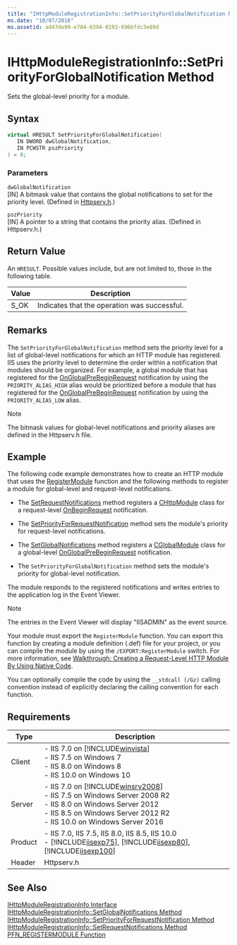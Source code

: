 ```yaml
---
title: "IHttpModuleRegistrationInfo::SetPriorityForGlobalNotification Method"
ms.date: "10/07/2016"
ms.assetid: ad47de99-e784-6394-0193-696bfdc3e89d
---
```

# IHttpModuleRegistrationInfo::SetPriorityForGlobalNotification Method
Sets the global-level priority for a module.  
  
## Syntax  
  
```cpp  
virtual HRESULT SetPriorityForGlobalNotification(  
   IN DWORD dwGlobalNotification,  
   IN PCWSTR pszPriority  
) = 0;  
```  
  
### Parameters  
 `dwGlobalNotification`  
 [IN] A bitmask value that contains the global notifications to set for the priority level. (Defined in [Httpserv.h](../../web-development-reference/native-code-api-reference/request-processing-constants.md).)  
  
 `pszPriority`  
 [IN] A pointer to a string that contains the priority alias. (Defined in Httpserv.h.)  
  
## Return Value  
 An `HRESULT`. Possible values include, but are not limited to, those in the following table.  
  
|Value|Description|  
|-----------|-----------------|  
|S_OK|Indicates that the operation was successful.|  
  
## Remarks  
 The `SetPriorityForGlobalNotification` method sets the priority level for a list of global-level notifications for which an HTTP module has registered. IIS uses the priority level to determine the order within a notification that modules should be organized. For example, a global module that has registered for the [OnGlobalPreBeginRequest](../../web-development-reference/native-code-api-reference/cglobalmodule-onglobalprebeginrequest-method.md) notification by using the `PRIORITY_ALIAS_HIGH` alias would be prioritized before a module that has registered for the [OnGlobalPreBeginRequest](../../web-development-reference/native-code-api-reference/cglobalmodule-onglobalprebeginrequest-method.md) notification by using the `PRIORITY_ALIAS_LOW` alias.  
  
> [!NOTE]
>  The bitmask values for global-level notifications and priority aliases are defined in the Httpserv.h file.  
  
## Example  
 The following code example demonstrates how to create an HTTP module that uses the [RegisterModule](../../web-development-reference/native-code-api-reference/pfn-registermodule-function.md) function and the following methods to register a module for global-level and request-level notifications.  
  
-   The [SetRequestNotifications](../../web-development-reference/native-code-api-reference/ihttpmoduleregistrationinfo-setrequestnotifications-method.md) method registers a [CHttpModule](../../web-development-reference/native-code-api-reference/chttpmodule-class.md) class for a request-level [OnBeginRequest](../../web-development-reference/native-code-api-reference/chttpmodule-onbeginrequest-method.md) notification.  
  
-   The [SetPriorityForRequestNotification](../../web-development-reference/native-code-api-reference/ihttpmoduleregistrationinfo-setpriorityforrequestnotification-method.md) method sets the module's priority for request-level notifications.  
  
-   The [SetGlobalNotifications](../../web-development-reference/native-code-api-reference/ihttpmoduleregistrationinfo-setglobalnotifications-method.md) method registers a [CGlobalModule](../../web-development-reference/native-code-api-reference/cglobalmodule-class.md) class for a global-level [OnGlobalPreBeginRequest](../../web-development-reference/native-code-api-reference/cglobalmodule-onglobalprebeginrequest-method.md) notification.  
  
-   The `SetPriorityForGlobalNotification` method sets the module's priority for global-level notification.  
  
 The module responds to the registered notifications and writes entries to the application log in the Event Viewer.  
  
> [!NOTE]
> The entries in the Event Viewer will display "IISADMIN" as the event source.  
  
<!-- TODO: review snippet reference  [!CODE [IHttpModuleRegistrationInfoSetPriorityForGlobalNotification#1](IHttpModuleRegistrationInfoSetPriorityForGlobalNotification#1)]  -->  
  
 Your module must export the `RegisterModule` function. You can export this function by creating a module definition (.def) file for your project, or you can compile the module by using the `/EXPORT:RegisterModule` switch. For more information, see [Walkthrough: Creating a Request-Level HTTP Module By Using Native Code](../../web-development-reference/native-code-development-overview/walkthrough-creating-a-request-level-http-module-by-using-native-code.md).  
  
 You can optionally compile the code by using the `__stdcall (/Gz)` calling convention instead of explicitly declaring the calling convention for each function.  
  
## Requirements  
  
|Type|Description|  
|----------|-----------------|  
|Client|-   IIS 7.0 on [!INCLUDE[winvista](../../wmi-provider/includes/winvista-md.md)]<br />-   IIS 7.5 on Windows 7<br />-   IIS 8.0 on Windows 8<br />-   IIS 10.0 on Windows 10|  
|Server|-   IIS 7.0 on [!INCLUDE[winsrv2008](../../wmi-provider/includes/winsrv2008-md.md)]<br />-   IIS 7.5 on Windows Server 2008 R2<br />-   IIS 8.0 on Windows Server 2012<br />-   IIS 8.5 on Windows Server 2012 R2<br />-   IIS 10.0 on Windows Server 2016|  
|Product|-   IIS 7.0, IIS 7.5, IIS 8.0, IIS 8.5, IIS 10.0<br />-   [!INCLUDE[iisexp75](../../web-development-reference/native-code-api-reference/includes/iisexp75-md.md)], [!INCLUDE[iisexp80](../../web-development-reference/native-code-api-reference/includes/iisexp80-md.md)], [!INCLUDE[iisexp100](../../web-development-reference/native-code-api-reference/includes/iisexp100-md.md)]|  
|Header|Httpserv.h|  
  
## See Also  
 [IHttpModuleRegistrationInfo Interface](../../web-development-reference/native-code-api-reference/ihttpmoduleregistrationinfo-interface.md)   
 [IHttpModuleRegistrationInfo::SetGlobalNotifications Method](../../web-development-reference/native-code-api-reference/ihttpmoduleregistrationinfo-setglobalnotifications-method.md)   
 [IHttpModuleRegistrationInfo::SetPriorityForRequestNotification Method](../../web-development-reference/native-code-api-reference/ihttpmoduleregistrationinfo-setpriorityforrequestnotification-method.md)   
 [IHttpModuleRegistrationInfo::SetRequestNotifications Method](../../web-development-reference/native-code-api-reference/ihttpmoduleregistrationinfo-setrequestnotifications-method.md)   
 [PFN_REGISTERMODULE Function](../../web-development-reference/native-code-api-reference/pfn-registermodule-function.md)